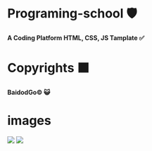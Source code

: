 # Programing-school 🛡️
<strong>A Coding Platform HTML, CSS, JS Tamplate ✅</strong>

# Copyrights ⬛
<b>BaidodGo© 😺</b>

# images
<img src = "https://i.imgur.com/SXlHN9t.jpg">
<img src = "https://i.imgur.com/1E2JU26.jpg">
